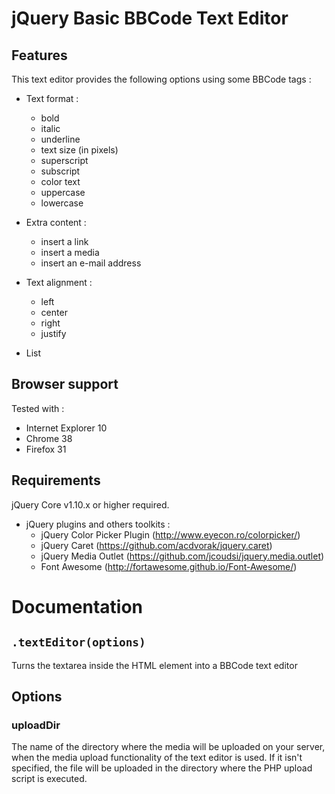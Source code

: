 # jQuery Basic BBCode Text Editor

Features
--------
This text editor provides the following options using some BBCode tags :

- Text format :
  - bold
  - italic
  - underline
  - text size (in pixels)
  - superscript
  - subscript
  - color text
  - uppercase
  - lowercase

- Extra content :
  - insert a link
  - insert a media
  - insert an e-mail address

- Text alignment :
  - left
  - center
  - right
  - justify

- List

Browser support
---------------
Tested with :

- Internet Explorer 10
-	Chrome 38
- Firefox 31

Requirements
------------
jQuery Core v1.10.x or higher required.

- jQuery plugins and others toolkits :
  - jQuery Color Picker Plugin (http://www.eyecon.ro/colorpicker/)
  - jQuery Caret (https://github.com/acdvorak/jquery.caret)
  - jQuery Media Outlet (https://github.com/jcoudsi/jquery.media.outlet)
  - Font Awesome (http://fortawesome.github.io/Font-Awesome/) 

Documentation
=============
`.textEditor(options)`
--------------------
Turns the textarea inside the HTML element into a BBCode text editor

Options
-------

### uploadDir
The name of the directory where the media will be uploaded on your server, when the media upload functionality of the text editor is used. If it isn't specified, the file will be uploaded in the directory where the PHP upload script is executed.
